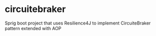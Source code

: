 # circuitebraker
Sprig boot project that uses Resilience4J to implement CircuiteBraker pattern extended with AOP 
